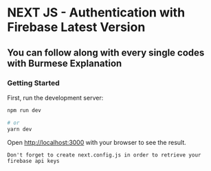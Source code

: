 # NEXT JS - Authentication with Firebase Latest Version

## You can follow along with every single codes with Burmese Explanation

### Getting Started

First, run the development server:

```bash
npm run dev

# or
yarn dev
```

Open [http://localhost:3000](http://localhost:3000) with your browser to see the result.

` Don't forget to create next.config.js in order to retrieve your firebase api keys `